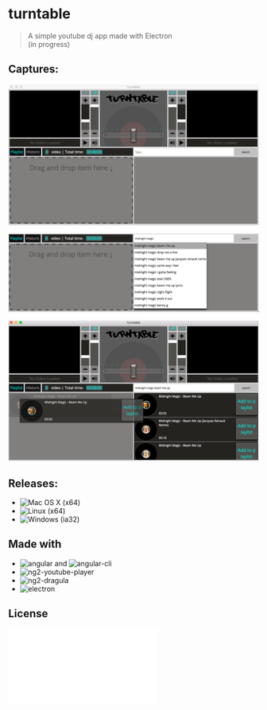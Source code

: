 # turntable 

> A simple youtube dj app made with Electron  
> (in progress)
  
## Captures:
![turntable capture 1](/captures/capture1.png)
  
![turntable capture 2](/captures/capture2.png)
  
![turntable capture 3](/captures/capture3.png)
  
## Releases:
- ![Mac OS X (x64)]()
- ![Linux (x64)]()
- ![Windows (ia32)]()
  
## Made with
  
- ![angular](https://angular.io/) and ![angular-cli](https://github.com/angular/angular-cli)
- ![ng2-youtube-player](https://github.com/orizens/ng2-youtube-player)
- ![ng2-dragula](https://github.com/valor-software/ng2-dragula)
- ![electron](https://electron.atom.io/)
  
## License  
![License MIT](LICENSE.md)

